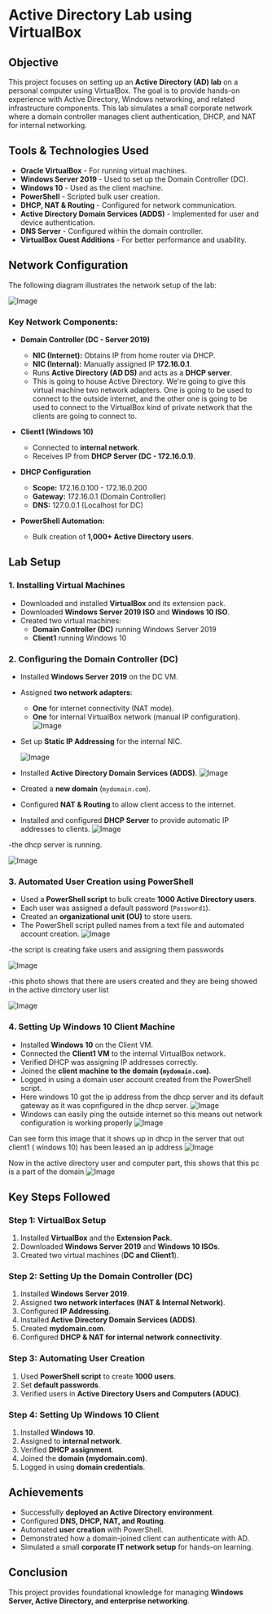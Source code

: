 # Active Directory Lab using VirtualBox

## Objective
This project focuses on setting up an **Active Directory (AD) lab** on a personal computer using VirtualBox. The goal is to provide hands-on experience with Active Directory, Windows networking, and related infrastructure components. This lab simulates a small corporate network where a domain controller manages client authentication, DHCP, and NAT for internal networking.

## Tools & Technologies Used
- **Oracle VirtualBox** - For running virtual machines.
- **Windows Server 2019** - Used to set up the Domain Controller (DC).
- **Windows 10** - Used as the client machine.
- **PowerShell** - Scripted bulk user creation.
- **DHCP, NAT & Routing** - Configured for network communication.
- **Active Directory Domain Services (ADDS)** - Implemented for user and device authentication.
- **DNS Server** - Configured within the domain controller.
- **VirtualBox Guest Additions** - For better performance and usability.


## Network Configuration
The following diagram illustrates the network setup of the lab:


![Image](https://github.com/user-attachments/assets/8e4a80f4-d8a8-45d8-8fe8-b26ee8fa4db4)

### **Key Network Components:**
- **Domain Controller (DC - Server 2019)**
  - **NIC (Internet):** Obtains IP from home router via DHCP.
  - **NIC (Internal):** Manually assigned IP **172.16.0.1**.
  - Runs **Active Directory (AD DS)** and acts as a **DHCP server**.
  - This is going to house Active Directory. We're going to give this virtual machine two network adapters. One is going to be used to connect to the outside internet, and the other one is going to be used to connect to     the VirtualBox kind of private network that the clients are going to connect to.

- **Client1 (Windows 10)**
  - Connected to **internal network**.
  - Receives IP from **DHCP Server (DC - 172.16.0.1)**.

- **DHCP Configuration**
  - **Scope:** 172.16.0.100 - 172.16.0.200
  - **Gateway:** 172.16.0.1 (Domain Controller)
  - **DNS:** 127.0.0.1 (Localhost for DC)

- **PowerShell Automation:**
  - Bulk creation of **1,000+ Active Directory users**.

## Lab Setup
### 1. **Installing Virtual Machines**
- Downloaded and installed **VirtualBox** and its extension pack.
- Downloaded **Windows Server 2019 ISO** and **Windows 10 ISO**.
- Created two virtual machines: 
  - **Domain Controller (DC)** running Windows Server 2019
  - **Client1** running Windows 10



### 2. **Configuring the Domain Controller (DC)**
- Installed **Windows Server 2019** on the DC VM.
- Assigned **two network adapters**:
  - **One** for internet connectivity (NAT mode).
  - **One** for internal VirtualBox network (manual IP configuration).
![Image](https://github.com/user-attachments/assets/c97a22c5-7c02-43e4-946a-eebc213240ae)
    
- Set up **Static IP Addressing** for the internal NIC.

  ![Image](https://github.com/user-attachments/assets/37b64be0-df23-457a-b977-cbe9f5206ba0)
- Installed **Active Directory Domain Services (ADDS)**.
  ![Image](https://github.com/user-attachments/assets/e49f1288-126b-4393-8bf7-da1721767987)

- Created a **new domain** (`mydomain.com`).
- Configured **NAT & Routing** to allow client access to the internet.
- Installed and configured **DHCP Server** to provide automatic IP addresses to clients.
 ![Image](https://github.com/user-attachments/assets/dccf729b-2859-42cc-b311-b2156bb1989e)


-the dhcp server is running.
  
  ![Image](https://github.com/user-attachments/assets/c111ed9e-131a-4ae9-b379-d5881a29ae41) 

 



 

### 3. **Automated User Creation using PowerShell**
- Used a **PowerShell script** to bulk create **1000 Active Directory users**.
- Each user was assigned a default password (`Password1`).
- Created an **organizational unit (OU)** to store users.
- The PowerShell script pulled names from a text file and automated account creation.
![Image](https://github.com/user-attachments/assets/2c1d1912-f831-4775-990d-c2f16a78d2b4)

-the script is creating fake users and assigning them passwords


![Image](https://github.com/user-attachments/assets/05f7d312-1799-4156-bacc-4bc1aadf34f3)


-this photo shows that there are users created and they are being showed in the active dirrctory user list

![Image](https://github.com/user-attachments/assets/5dd591ae-28fe-495b-a2c7-0648cb322652)


### 4. **Setting Up Windows 10 Client Machine**
- Installed **Windows 10** on the Client VM.
- Connected the **Client1 VM** to the internal VirtualBox network.
- Verified DHCP was assigning IP addresses correctly.
- Joined the **client machine to the domain (`mydomain.com`)**.
- Logged in using a domain user account created from the PowerShell script.
- Here windows 10 got the ip address from the dhcp server and its default gateway as it was copnfigured in the dhcp server.
 ![Image](https://github.com/user-attachments/assets/8095abf5-819b-4bfb-b935-241a67090a55)
- Windows can easily ping the outside internet so this means out network configuration is working properly
![Image](https://github.com/user-attachments/assets/eeb9bb64-ac60-40b1-827e-a83d790bb24e)

Can see form this image that it shows up in dhcp in the server that out client1  ( windows 10) has been leased an ip address
![Image](https://github.com/user-attachments/assets/adce530b-6c3e-4c42-b7ff-cd83a054043c)

Now in the active directory user and computer part, this shows that this pc is a part of the domain
![Image](https://github.com/user-attachments/assets/b0ea8fdf-9ee8-464e-9df8-55a710ed7d5b)

## Key Steps Followed
### **Step 1: VirtualBox Setup**
1. Installed **VirtualBox** and the **Extension Pack**.
2. Downloaded **Windows Server 2019** and **Windows 10 ISOs**.
3. Created two virtual machines (**DC and Client1**).

### **Step 2: Setting Up the Domain Controller (DC)**
1. Installed **Windows Server 2019**.
2. Assigned **two network interfaces (NAT & Internal Network)**.
3. Configured **IP Addressing**.
4. Installed **Active Directory Domain Services (ADDS)**.
5. Created **mydomain.com**.
6. Configured **DHCP & NAT for internal network connectivity**.

### **Step 3: Automating User Creation**
1. Used **PowerShell script** to create **1000 users**.
2. Set **default passwords**.
3. Verified users in **Active Directory Users and Computers (ADUC)**.

### **Step 4: Setting Up Windows 10 Client**
1. Installed **Windows 10**.
2. Assigned to **internal network**.
3. Verified **DHCP assignment**.
4. Joined the **domain (mydomain.com)**.
5. Logged in using **domain credentials**.



## Achievements
- Successfully **deployed an Active Directory environment**.
- Configured **DNS, DHCP, NAT, and Routing**.
- Automated **user creation** with PowerShell.
- Demonstrated how a domain-joined client can authenticate with AD.
- Simulated a small **corporate IT network setup** for hands-on learning.


## Conclusion
This project provides foundational knowledge for managing **Windows Server, Active Directory, and enterprise networking**. 


